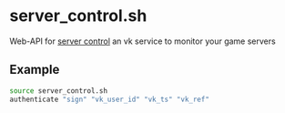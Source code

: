 # server_control.sh
Web-API for [server control](https://vk.com/servercontrol) an vk service to monitor your game servers

## Example
```bash
source server_control.sh
authenticate "sign" "vk_user_id" "vk_ts" "vk_ref"
```
